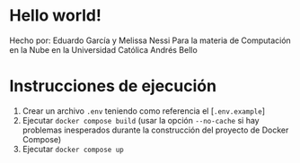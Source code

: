 # Hello world!

Hecho por: Eduardo García y Melissa Nessi
Para la materia de Computación en la Nube en la Universidad Católica Andrés Bello

# Instrucciones de ejecución

1. Crear un archivo `.env` teniendo como referencia el [`.env.example`]
2. Ejecutar `docker compose build` (usar la opción `--no-cache` si hay problemas inesperados durante la construcción del proyecto de Docker Compose)
3. Ejecutar `docker compose up`
